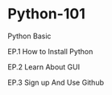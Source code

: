 # Python-101
Python Basic


EP.1 How to Install Python

EP.2 Learn About GUI

EP.3 Sign up And Use Github
